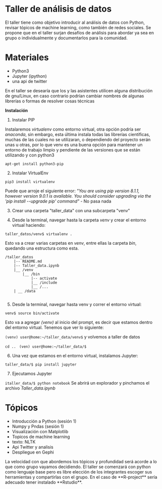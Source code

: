 Taller de análisis de datos
===========================

<p>
El taller tiene como objetivo introducir al análisis de datos con Python, revisar tópicos de machine learning, como también de redes sociales. Se propone que en el taller surjan desafíos de análisis para abordar ya sea en grupo o individualmente y documentarlos para la comunidad. 
</p>


Materiales
==========
<ul>
    <li> Python3 </li>
    <li> Jupyter (ipython) </li>
    <li> una api de twitter </li>

</ul>

En el taller se desearía que los y las asistentes utilicen alguna distribución de gnu/Linux, en caso contrario podrían cambiar nombres de algunas librerías o formas de resolver cosas técnicas

**Instalación**

1. Instalar PIP

Instalaremos *virtualenv* como entorno virtual, otra opción podría ser *anaconda*, sin embargo, esta última instala todas las librerías cientificas, muchas de las cuales no se utilizaran, o dependiendo del proyecto serán unas u otras, por lo que venv  es una buena opción para mantener un entorno de trabajo limpio y pendiente de las  versiones que se están utilizando y con python3


`
apt-get install python3-pip
`

2. Instalar VirtualEnv

`
pip3 install virtualenv
`

Puede que arroje el siguiente error: *"You are using pip version 8.1.1, however version 9.0.1 is available.
You should consider upgrading via the 'pip install --upgrade pip' command"* - No pasa nada

3. Crear una carpeta "taller_data" con una subcarpeta "venv"

4. Desde la terminal, navegar hasta la carpeta *venv* y crear el entorno virtual haciendo:

`
taller_datos/venv$ virtualenv .
`

Esto va a crear varias carpetas en *venv*, entre ellas la carpeta *bin*, quedando una estructura como esta.


```
/taller_datos
    |-- README.md
    |-- Taller_data.ipynb    
    |__ /venv
        |__ /bin
            |-- activate
            |__ /include
            |__ /...
    | __ /data    
                    
```



5. Desde la terminal, navegar hasta venv y correr el entorno virtual:



`
venv$ source bin/activate
`

Esto va a agregar *(venv)* al inicio del prompt, es decir que estamos dentro del entorno virtual. Tenemos que ver lo siguiente:

`
(venv) user@home:~/taller_data/venv$
`
y volvemos a taller de datos

`cd ..
`
`(ven) user@home:~/taller_data/$
`


6. Una vez que estamos en el entorno virtual, instalamos Jupyter:

`
taller_data/$ pip install jupyter
`

7. Ejecutamos Jupyter

`
italler_data/$ python notebook
`
Se abrirá un explorador y pinchamos el archivo *Taller_data.ipynb* 


Tópicos
=======

<ul>
    <li> Introducción a Python (sesión 1) </li>
    <li> Numpy y Pndas (sesión 1)</li>
    <li> Visualización con Matplotlib </li>
    <li> Topicos de machine learning </li>
    <li> texto: NLTK </li>
    <li> Api Twitter y analisis </li>
    <li> Despliegue en Gephi </li>

</ul>
<p>
La velocidad con que abordemos los tópicos y profundidad será acorde a lo que como grupo vayamos decidiendo. El taller se comenzará con python como lenguaje base pero es libre elección de los integrantes escoger sus herramientas y compartirlas con el grupo. En el caso de **R-project** sería adecuado tener instalado **Rstudio**. 
</p>

